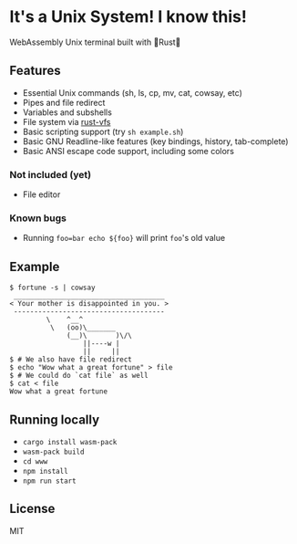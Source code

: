 # It's a Unix System! I know this!

WebAssembly Unix terminal built with 🦀Rust🦀

## Features

* Essential Unix commands (sh, ls, cp, mv, cat, cowsay, etc)
* Pipes and file redirect
* Variables and subshells
* File system via [rust-vfs](https://github.com/manuel-woelker/rust-vfs)
* Basic scripting support (try `sh example.sh`)
* Basic GNU Readline-like features (key bindings, history, tab-complete)
* Basic ANSI escape code support, including some colors

### Not included (yet)

* File editor

### Known bugs

* Running `foo=bar echo ${foo}` will print `foo`'s old value

## Example

```
$ fortune -s | cowsay
 _____________________________________
< Your mother is disappointed in you. >
 -------------------------------------
         \    ^__^
          \   (oo)\_______
              (__)\       )\/\
                  ||----w |
                  ||     ||
$ # We also have file redirect
$ echo "Wow what a great fortune" > file
$ # We could do `cat file` as well
$ cat < file
Wow what a great fortune
```

## Running locally

* `cargo install wasm-pack`
* `wasm-pack build`
* `cd www`
* `npm install`
* `npm run start`

## License

MIT
